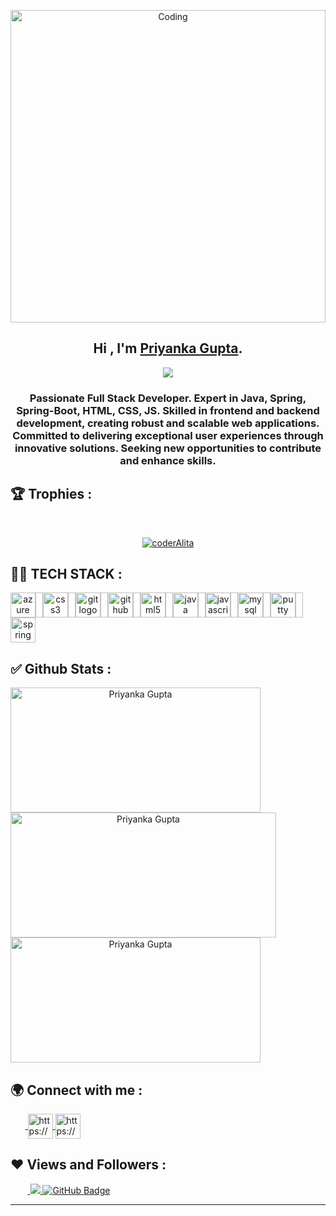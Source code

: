 <p align="center"><img src="https://globaleducation.s3.ap-south-1.amazonaws.com/globaledu/gif/front-end-development.gif"  alt="Coding" width="100%"height="500"></p>

<h2 align="center">
  Hi , I'm <a href="https://github.com/CoderAlita" target="_blank" rel="noopener noreferrer">Priyanka Gupta</a>.
</h2>
<p align="center">
  <img src="https://readme-typing-svg.herokuapp.com/?lines=Full%20Stack%20MERN%20Developer;&center=true&width=500&height=50">
</p>

<h3 align="center">Passionate Full Stack Developer. Expert in Java, Spring, Spring-Boot, HTML, CSS, JS. Skilled in frontend and backend development, creating robust and scalable web applications. Committed to delivering exceptional user experiences through innovative solutions. Seeking new opportunities to contribute and enhance skills.</h3>

<!-- new file -->

## 🏆 Trophies :
<br/>
<p align="center"> <a href="https://github.com/ryo-ma/github-profile-trophy"><img src="https://github-profile-trophy.vercel.app/?username=coderAlita&theme=onedark" alt="coderAlita" /></a> </p>

## 👨‍💻 TECH STACK :

<div align="center" style="display: flex; flex-wrap: wrap;">
<img src="https://cdn.jsdelivr.net/gh/devicons/devicon/icons/azure/azure-original.svg" height="40" alt="azure logo"  />
  <img width="12" />
  <img src="https://cdn.jsdelivr.net/gh/devicons/devicon/icons/css3/css3-original.svg" height="40" alt="css3 logo"  />
  <img width="12" />
  <img src="https://cdn.jsdelivr.net/gh/devicons/devicon/icons/git/git-original.svg" height="40" alt="git logo"  />
  <img width="12" />
  <img src="https://cdn.jsdelivr.net/gh/devicons/devicon/icons/github/github-original.svg" height="40" alt="github logo"  />
  <img width="12" />
  <img src="https://cdn.jsdelivr.net/gh/devicons/devicon/icons/html5/html5-original.svg" height="40" alt="html5 logo"  />
  <img width="12" />
  <img src="https://cdn.jsdelivr.net/gh/devicons/devicon/icons/java/java-original.svg" height="40" alt="java logo"  />
  <img width="12" />
  <img src="https://cdn.jsdelivr.net/gh/devicons/devicon/icons/javascript/javascript-original.svg" height="40" alt="javascript logo"  />
  <img width="12" />
  <img src="https://cdn.jsdelivr.net/gh/devicons/devicon/icons/mysql/mysql-original.svg" height="40" alt="mysql logo"  />
  <img width="12" />
  <img src="https://cdn.jsdelivr.net/gh/devicons/devicon/icons/putty/putty-original.svg" height="40" alt="putty logo"  />
  <img width="12" />
  <img src="https://cdn.jsdelivr.net/gh/devicons/devicon/icons/spring/spring-original.svg" height="40" alt="spring logo"  />
</div>

## ✅ Github Stats :

<div align="center" style="display: flex; flex-wrap: wrap;">

<img width="400px" height="200px" align="center" src="https://github-readme-stats.vercel.app/api?username=BabyGupta05&theme=neon&border_radius=2.7&show_icons=true" alt="Priyanka Gupta" />
  
<img width="425px" height="200px" align="center" src="https://github-readme-streak-stats.herokuapp.com/?user=BabyGupta05&theme=neon&border_radius=2.7&date_format=M%20j%5B%2C%20Y%5D" alt="Priyanka Gupta" />
  
<img width="400px" height="200px" align="center" src="https://github-readme-stats.vercel.app/api/top-langs/?username=coderAlita&theme=neon&border_radius=2.7" alt="Priyanka Gupta" />
  
</div>

<h2>🌍 Connect with me :</h2>
   <p align="left">
    &nbsp;&nbsp;&nbsp;&nbsp;&nbsp;&nbsp;<a href="https://www.linkedin.com/in/baby-gupta-14a30126b/" target="blank">
            <img align="center"
                src="https://img.icons8.com/3d-fluency/94/linkedin.png"
                alt="https://www.linkedin.com/in/baby-gupta-14a30126b/" width="40px" />
        </a>
        <a href="https://github.com/coderAlita" target="blank">
            <img align="center"
                src="https://img.icons8.com/3d-fluency/94/github.png"
                alt="https://github.com/coderAlita" width="40px"/>
        </a>
    </p>
    <h2>❤ Views and Followers :</h2>
    &nbsp;&nbsp;&nbsp;&nbsp;&nbsp;&nbsp;&nbsp;<a href="https://github.com/coderAlita/github-profile-views-counter">
        <img src="https://komarev.com/ghpvc/?username=BabyGupta05" >
    </a>
    <a href="https://github.com/coderAlita?tab=followers">
        <img src="https://img.shields.io/github/followers/coderAlita?label=Followers&style=social" alt="GitHub Badge">
    </a>
    <hr />
    

<!--
**coderAlita/coderAlita** is a ✨ _special_ ✨ repository because its `README.md` (this file) appears on your GitHub profile.

Here are some ideas to get you started:

- 🔭 I’m currently working on ...
- 🌱 I’m currently learning ...
- 👯 I’m looking to collaborate on ...
- 🤔 I’m looking for help with ...
- 💬 Ask me about ...
- 📫 How to reach me: ...
- 😄 Pronouns: ...
- ⚡ Fun fact: ...
-->
